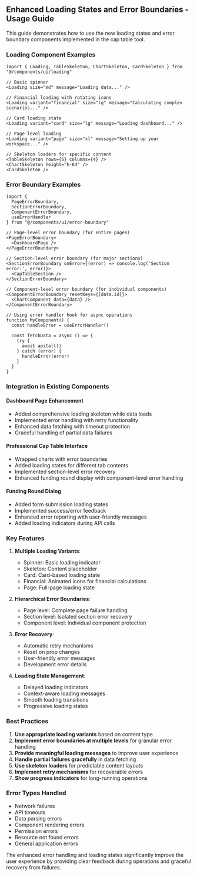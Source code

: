 ## Enhanced Loading States and Error Boundaries - Usage Guide

This guide demonstrates how to use the new loading states and error boundary components implemented in the cap table tool.

### Loading Component Examples

```tsx
import { Loading, TableSkeleton, ChartSkeleton, CardSkeleton } from "@/components/ui/loading"

// Basic spinner
<Loading size="md" message="Loading data..." />

// Financial loading with rotating icons
<Loading variant="financial" size="lg" message="Calculating complex scenarios..." />

// Card loading state
<Loading variant="card" size="lg" message="Loading dashboard..." />

// Page-level loading
<Loading variant="page" size="xl" message="Setting up your workspace..." />

// Skeleton loaders for specific content
<TableSkeleton rows={5} columns={4} />
<ChartSkeleton height="h-64" />
<CardSkeleton />
```

### Error Boundary Examples

```tsx
import { 
  PageErrorBoundary, 
  SectionErrorBoundary, 
  ComponentErrorBoundary,
  useErrorHandler 
} from "@/components/ui/error-boundary"

// Page-level error boundary (for entire pages)
<PageErrorBoundary>
  <DashboardPage />
</PageErrorBoundary>

// Section-level error boundary (for major sections)
<SectionErrorBoundary onError={(error) => console.log('Section error:', error)}>
  <CapTableSection />
</SectionErrorBoundary>

// Component-level error boundary (for individual components)
<ComponentErrorBoundary resetKeys={[data.id]}>
  <ChartComponent data={data} />
</ComponentErrorBoundary>

// Using error handler hook for async operations
function MyComponent() {
  const handleError = useErrorHandler()
  
  const fetchData = async () => {
    try {
      await apiCall()
    } catch (error) {
      handleError(error)
    }
  }
}
```

### Integration in Existing Components

#### Dashboard Page Enhancement
- Added comprehensive loading skeleton while data loads
- Implemented error handling with retry functionality
- Enhanced data fetching with timeout protection
- Graceful handling of partial data failures

#### Professional Cap Table Interface
- Wrapped charts with error boundaries
- Added loading states for different tab contents
- Implemented section-level error recovery
- Enhanced funding round display with component-level error handling

#### Funding Round Dialog
- Added form submission loading states
- Implemented success/error feedback
- Enhanced error reporting with user-friendly messages
- Added loading indicators during API calls

### Key Features

1. **Multiple Loading Variants**:
   - Spinner: Basic loading indicator
   - Skeleton: Content placeholder
   - Card: Card-based loading state
   - Financial: Animated icons for financial calculations
   - Page: Full-page loading state

2. **Hierarchical Error Boundaries**:
   - Page level: Complete page failure handling
   - Section level: Isolated section error recovery
   - Component level: Individual component protection

3. **Error Recovery**:
   - Automatic retry mechanisms
   - Reset on prop changes
   - User-friendly error messages
   - Development error details

4. **Loading State Management**:
   - Delayed loading indicators
   - Context-aware loading messages
   - Smooth loading transitions
   - Progressive loading states

### Best Practices

1. **Use appropriate loading variants** based on content type
2. **Implement error boundaries at multiple levels** for granular error handling
3. **Provide meaningful loading messages** to improve user experience
4. **Handle partial failures gracefully** in data fetching
5. **Use skeleton loaders** for predictable content layouts
6. **Implement retry mechanisms** for recoverable errors
7. **Show progress indicators** for long-running operations

### Error Types Handled

- Network failures
- API timeouts  
- Data parsing errors
- Component rendering errors
- Permission errors
- Resource not found errors
- General application errors

The enhanced error handling and loading states significantly improve the user experience by providing clear feedback during operations and graceful recovery from failures.